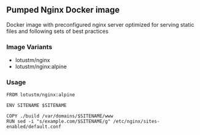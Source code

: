 ## Pumped Nginx Docker image 

Docker image with preconfigured nginx server optimized for serving static files and following sets of best practices 

### Image Variants

* lotustm/nginx
* lotustm/nginx:alpine

### Usage

    FROM lotustm/nginx:alpine

    ENV SITENAME $SITENAME

    COPY ./build /var/domains/$SITENAME/www
    RUN sed -i "s/example.com/$SITENAME/g" /etc/nginx/sites-enabled/default.conf

